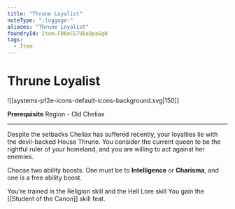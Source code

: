 ```yaml
---
title: "Thrune Loyalist"
noteType: ":luggage:"
aliases: "Thrune Loyalist"
foundryId: Item.FB6oCS7UEeBpaGqH
tags:
  - Item
---
```


# Thrune Loyalist
![[systems-pf2e-icons-default-icons-background.svg|150]]

**Prerequisite** Region - Old Cheliax

* * *

Despite the setbacks Cheliax has suffered recently, your loyalties lie with the devil-backed House Thrune. You consider the current queen to be the rightful ruler of your homeland, and you are willing to act against her enemies.

Choose two ability boosts. One must be to **Intelligence** or **Charisma**, and one is a free ability boost.

You're trained in the Religion skill and the Hell Lore skill You gain the [[Student of the Canon]] skill feat.
